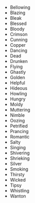 
* Bellowing
* Blazing
* Bleak
* Blessed
* Bloody
* Crimson
* Cunning
* Copper
* Dancing
* Dead
* Drunken
* Flying
* Ghastly
* Golden
* Helpful
* Hideous
* Howling
* Hungry
* Moldy
* Muttering
* Nimble
* Oozing
* Petrified
* Prancing
* Romantic
* Salty
* Singing
* Shivering
* Shrieking
* Silver
* Smoking
* Thirsty
* Wicked
* Tipsy
* Whistling
* Wanton